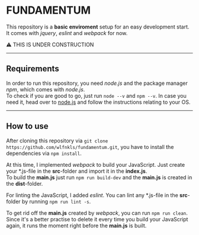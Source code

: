 # FUNDAMENTUM

This repository is a **basic enviroment** setup for an easy development start. <br />
It comes with _jquery_, _eslint_ and _webpack_ for now.

:warning: THIS IS UNDER CONSTRUCTION

----

## Requirements

In order to run this repository, you need _node.js_ and the package manager _npm_, which comes with _node.js_. <br />
To check if you are good to go, just run `node --v` and `npm --v`. In case you need it, head over to [node.js](https://nodejs.org/en/) and follow the instructions relating to your OS.

--- 

## How to use

After cloning this repository via `git clone https://github.com/wlfnkls/fundamentum.git`, you have to install the dependencies via `npm install`.

At this time, I implemented _webpack_ to build your JavaScript. Just create your *.js-file in the **src**-folder and import it in the **index.js**. <br />
To build the **main.js** just run `npm run build-dev` and the **main.js** is created in the **dist**-folder.

For linting the JavaScript, I added _eslint_. You can lint any *.js-file in the **src**-folder by running `npm run lint -s`.

To get rid off the **main.js** created by _webpack_, you can run `npm run clean`. Since it's a better practise to delete it every time you build your JavaScript again, it runs the moment right before the **main.js** is built.